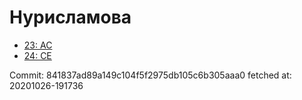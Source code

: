 # Нурисламова
- [23: AC](23.md)
- [24: CE](24.md)

Commit: 841837ad89a149c104f5f2975db105c6b305aaa0
 fetched at: 20201026-191736

